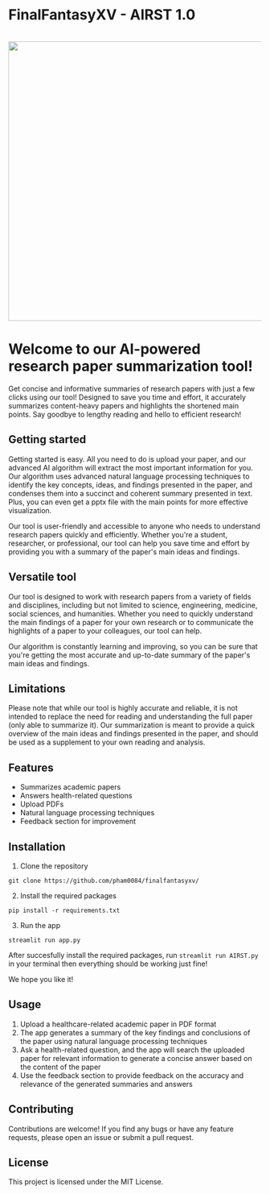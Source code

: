 # FinalFantasyXV    -   AIRST 1.0
<br>
<img height = "555" src = "https://github.com/pham0084/finalfantasyxv/blob/main/Thumbnail.jpeg?raw=true" />

<p>
  
# Welcome to our AI-powered research paper summarization tool!

Get concise and informative summaries of research papers with just a few clicks using our tool! Designed to save you time and effort, it accurately summarizes content-heavy papers and highlights the shortened main points. Say goodbye to lengthy reading and hello to efficient research!

## Getting started
Getting started is easy. All you need to do is upload your paper, and our advanced AI algorithm will extract the most important information for you. Our algorithm uses advanced natural language processing techniques to identify the key concepts, ideas, and findings presented in the paper, and condenses them into a succinct and coherent summary presented in text. Plus, you can even get a pptx file with the main points for more effective visualization. 

Our tool is user-friendly and accessible to anyone who needs to understand research papers quickly and efficiently. Whether you're a student, researcher, or professional, our tool can help you save time and effort by providing you with a summary of the paper's main ideas and findings.

## Versatile tool
Our tool is designed to work with research papers from a variety of fields and disciplines, including but not limited to science, engineering, medicine, social sciences, and humanities. Whether you need to quickly understand the main findings of a paper for your own research or to communicate the highlights of a paper to your colleagues, our tool can help.

Our algorithm is constantly learning and improving, so you can be sure that you're getting the most accurate and up-to-date summary of the paper's main ideas and findings.

## Limitations
Please note that while our tool is highly accurate and reliable, it is not intended to replace the need for reading and understanding the full paper (only able to summarize it). Our summarization is meant to provide a quick overview of the main ideas and findings presented in the paper, and should be used as a supplement to your own reading and analysis.


## Features
- Summarizes academic papers
- Answers health-related questions
- Upload PDFs
- Natural language processing techniques
- Feedback section for improvement


## Installation
1. Clone the repository
```
git clone https://github.com/pham0084/finalfantasyxv/
```
2. Install the required packages
```
pip install -r requirements.txt
```
3. Run the app
```
streamlit run app.py
```
After succesfully install the required packages, run `streamlit run AIRST.py` in your terminal then everything should be working just fine!

  We hope you like it!
  
  ## Usage
1. Upload a healthcare-related academic paper in PDF format
2. The app generates a summary of the key findings and conclusions of the paper using natural language processing techniques
3. Ask a health-related question, and the app will search the uploaded paper for relevant information to generate a concise answer based on the content of the paper
4. Use the feedback section to provide feedback on the accuracy and relevance of the generated summaries and answers

## Contributing
Contributions are welcome! If you find any bugs or have any feature requests, please open an issue or submit a pull request.

## License
This project is licensed under the MIT License.

</p>

